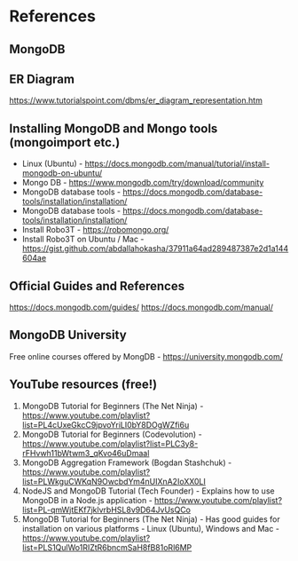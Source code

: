 # References

## MongoDB

## ER Diagram
https://www.tutorialspoint.com/dbms/er_diagram_representation.htm

## Installing MongoDB and Mongo tools (mongoimport etc.)
- Linux (Ubuntu) - https://docs.mongodb.com/manual/tutorial/install-mongodb-on-ubuntu/
- Mongo DB - https://www.mongodb.com/try/download/community
- MongoDB database tools - https://docs.mongodb.com/database-tools/installation/installation/
- MongoDB database tools - https://docs.mongodb.com/database-tools/installation/installation/
- Install Robo3T - https://robomongo.org/
- Install Robo3T on Ubuntu / Mac - https://gist.github.com/abdallahokasha/37911a64ad289487387e2d1a144604ae

## Official Guides and References
https://docs.mongodb.com/guides/
https://docs.mongodb.com/manual/

## MongoDB University
Free online courses offered by MongDB - https://university.mongodb.com/

## YouTube resources (free!)
1. MongoDB Tutorial for Beginners (The Net Ninja) - https://www.youtube.com/playlist?list=PL4cUxeGkcC9jpvoYriLI0bY8DOgWZfi6u
2. MongoDB Tutorial for Beginners (Codevolution) - https://www.youtube.com/playlist?list=PLC3y8-rFHvwh11bWtwm3_qKvo46uDmaal
3. MongoDB Aggregation Framework (Bogdan Stashchuk) - https://www.youtube.com/playlist?list=PLWkguCWKqN9OwcbdYm4nUIXnA2IoXX0LI
4. NodeJS and MongoDB Tutorial (Tech Founder) - Explains how to use MongoDB in a Node.js application - https://www.youtube.com/playlist?list=PL-qmWjtEKf7jklvrbHSL8v9D64JvUsQCo
5. MongoDB Tutorial for Beginners (The Net Ninja) - Has good guides for installation on various platforms - Linux (Ubuntu), Windows and Mac - https://www.youtube.com/playlist?list=PLS1QulWo1RIZtR6bncmSaH8fB81oRl6MP